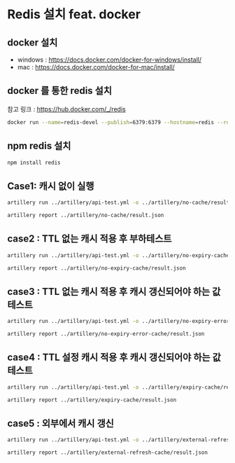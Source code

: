 # Redis 설치 feat. docker
## docker 설치
- windows : https://docs.docker.com/docker-for-windows/install/
- mac : https://docs.docker.com/docker-for-mac/install/

## docker 를 통한 redis 설치
참고 링크 : https://hub.docker.com/_/redis
```bash
docker run --name=redis-devel --publish=6379:6379 --hostname=redis --restart=on-failure --detach redis:latest
```

## npm redis 설치
```bash
npm install redis
```

## Case1: 캐시 없이 실행

```bash
artillery run ../artillery/api-test.yml -o ../artillery/no-cache/result.json
```
```bash
artillery report ../artillery/no-cache/result.json
```

## case2 : TTL 없는 캐시 적용 후 부하테스트
```bash
artillery run ../artillery/api-test.yml -o ../artillery/no-expiry-cache/result.json
```
```bash
artillery report ../artillery/no-expiry-cache/result.json
```

## case3 : TTL 없는 캐시 적용 후 캐시 갱신되어야 하는 값 테스트
```bash
artillery run ../artillery/api-test.yml -o ../artillery/no-expiry-error-cache/result.json
```
```bash
artillery report ../artillery/no-expiry-error-cache/result.json
```

## case4 : TTL 설정 캐시 적용 후 캐시 갱신되어야 하는 값 테스트
```bash
artillery run ../artillery/api-test.yml -o ../artillery/expiry-cache/result.json
```
```bash
artillery report ../artillery/expiry-cache/result.json
```

## case5 : 외부에서 캐시 갱신
```bash
artillery run ../artillery/api-test.yml -o ../artillery/external-refresh-cache/result.json
```
```bash
artillery report ../artillery/external-refresh-cache/result.json
```